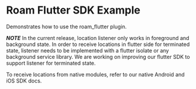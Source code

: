 # Roam Flutter SDK Example

Demonstrates how to use the roam_flutter plugin.

***NOTE***
In the current release, location listener only works in foreground and background state. In order to receive locations in flutter side for terminated state, listener needs to be implemented with a flutter isolate or any background service library.
We are working on improving our flutter SDK to support listener for terminated state.

To receive locations from native modules, refer to our native Android and iOS SDK docs.
